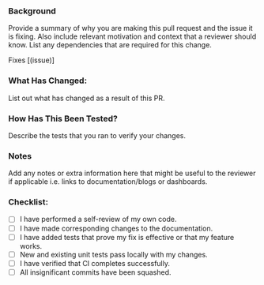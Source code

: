 ### Background ###

Provide a summary of why you are making this pull request and the issue it is fixing. Also include relevant motivation and context that a reviewer should know. List any dependencies that are required for this change.

Fixes [(issue)]

### What Has Changed: ###

List out what has changed as a result of this PR.

### How Has This Been Tested? ###

Describe the tests that you ran to verify your changes. 

### Notes

Add any notes or extra information here that might be useful to the reviewer if applicable i.e. links to documentation/blogs or dashboards.

### Checklist: ###

- [ ] I have performed a self-review of my own code.
- [ ] I have made corresponding changes to the documentation.
- [ ] I have added tests that prove my fix is effective or that my feature works.
- [ ] New and existing unit tests pass locally with my changes.
- [ ] I have verified that CI completes successfully.
- [ ] All insignificant commits have been squashed.